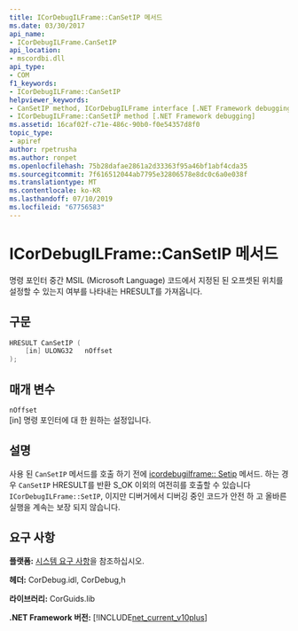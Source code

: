 ```yaml
---
title: ICorDebugILFrame::CanSetIP 메서드
ms.date: 03/30/2017
api_name:
- ICorDebugILFrame.CanSetIP
api_location:
- mscordbi.dll
api_type:
- COM
f1_keywords:
- ICorDebugILFrame::CanSetIP
helpviewer_keywords:
- CanSetIP method, ICorDebugILFrame interface [.NET Framework debugging]
- ICorDebugILFrame::CanSetIP method [.NET Framework debugging]
ms.assetid: 16caf02f-c71e-486c-90b0-f0e54357d8f0
topic_type:
- apiref
author: rpetrusha
ms.author: ronpet
ms.openlocfilehash: 75b28dafae2861a2d33363f95a46bf1abf4cda35
ms.sourcegitcommit: 7f616512044ab7795e32806578e8dc0c6a0e038f
ms.translationtype: MT
ms.contentlocale: ko-KR
ms.lasthandoff: 07/10/2019
ms.locfileid: "67756583"
---
```

# <a name="icordebugilframecansetip-method"></a>ICorDebugILFrame::CanSetIP 메서드
명령 포인터 중간 MSIL (Microsoft Language) 코드에서 지정된 된 오프셋된 위치를 설정할 수 있는지 여부를 나타내는 HRESULT를 가져옵니다.  
  
## <a name="syntax"></a>구문  
  
```cpp  
HRESULT CanSetIP (  
    [in] ULONG32   nOffset  
);  
```  
  
## <a name="parameters"></a>매개 변수  
 `nOffset`  
 [in] 명령 포인터에 대 한 원하는 설정입니다.  
  
## <a name="remarks"></a>설명  
 사용 된 `CanSetIP` 메서드를 호출 하기 전에 [icordebugilframe:: Setip](../../../../docs/framework/unmanaged-api/debugging/icordebugilframe-setip-method.md) 메서드. 하는 경우 `CanSetIP` HRESULT를 반환 S_OK 이외의 여전히를 호출할 수 있습니다 `ICorDebugILFrame::SetIP`, 이지만 디버거에서 디버깅 중인 코드가 안전 하 고 올바른 실행을 계속는 보장 되지 않습니다.  
  
## <a name="requirements"></a>요구 사항  
 **플랫폼:** [시스템 요구 사항](../../../../docs/framework/get-started/system-requirements.md)을 참조하십시오.  
  
 **헤더:** CorDebug.idl, CorDebug,h  
  
 **라이브러리:** CorGuids.lib  
  
 **.NET Framework 버전:** [!INCLUDE[net_current_v10plus](../../../../includes/net-current-v10plus-md.md)]
